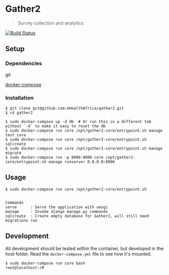 # Gather2

> Survey collection and analytics

[![Build Status](https://travis-ci.org/eHealthAfrica/gather2.svg?branch=master)](https://travis-ci.org/eHealthAfrica/gather2)

## Setup



### Dependencies

git

[docker-compose](https://docs.docker.com/compose/)


### Installation


```
$ git clone git@github.com:eHealthAfrica/gather2.git
$ cd gather2

$ sudo docker-compose up -d db  # Or run this in a different tab without `-d` to make it easy to reset the db
$ sudo docker-compose run core /opt/gather2-core/entrypoint.sh manage test core
$ sudo docker-compose run core /opt/gather2-core/entrypoint.sh sqlcreate
$ sudo docker-compose run core /opt/gather2-core/entrypoint.sh manage migrate
$ sudo docker-compose run -p 8000:8000 core /opt/gather2-core/entrypoint.sh manage runserver 0.0.0.0:8000
```

## Usage

```
$ sudo docker-compose run core /opt/gather2-core/entrypoint.sh


Commands
serve      : Serve the application with uwsgi
manage     : Invoke django manage.py commands
sqlcreate  : Create empty database for Gather2, will still need migrations run
```

## Development

All development should be tested within the container, but developed in the host folder. Read the `docker-compose.yml` file to see how it's mounted.
```
$ sudo docker-compose run core bash
root@localhost:/#
```
